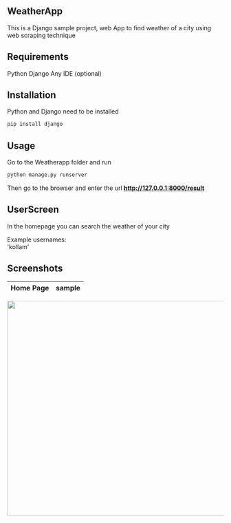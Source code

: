 ## WeatherApp

This is a Django sample project, web App to find weather of a city using web scraping technique

## Requirements
Python
Django
Any IDE (optional)
 

## Installation

Python and Django need to be installed

```bash
pip install django
```

## Usage

Go to the Weatherapp folder and run

```bash
python manage.py runserver
```

Then go to the browser and enter the url **http://127.0.0.1:8000/result**


## UserScreen

In the homepage you can search the weather of your city  

Example usernames:  
'kollam'  


## Screenshots


Home Page             |  sample
:-------------------------:|:-------------------------:
<p align="center">
  <img width="1000" height="500" src="https://github.com/amalKuttuz/WeatherApp/blob/main/VID_20220914_223311.mp4"></img>
</p>
